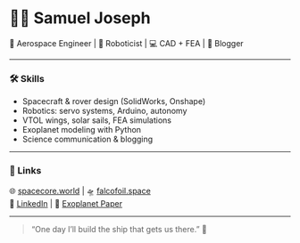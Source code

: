# 👨‍🚀 Samuel Joseph

🚀 Aerospace Engineer | 🤖 Roboticist | 💻 CAD + FEA | 🌌 Blogger

---

### 🛠️ Skills

- Spacecraft & rover design (SolidWorks, Onshape)
- Robotics: servo systems, Arduino, autonomy
- VTOL wings, solar sails, FEA simulations
- Exoplanet modeling with Python
- Science communication & blogging

---

### 🔗 Links

🌐 [spacecore.world](https://spacecore.world) | 🛸 [falcofoil.space](https://falcofoil.space/)  
💼 [LinkedIn](https://www.linkedin.com/in/aerosam/) | 📖 [Exoplanet Paper](https://online.fliphtml5.com/wtdlv/nhmr/)

---

> “One day I’ll build the ship that gets us there.” 🌌
